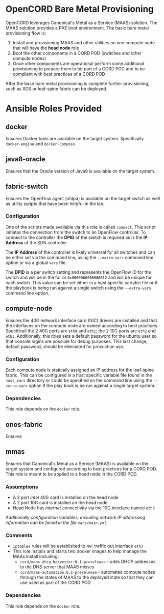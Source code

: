 # OpenCORD Bare Metal Provisioning

OpenCORD leverages Canonical's Metal as a Service (MAAS) solution. The MAAS solution provides a PXE boot environment. The basic
bare metal provisioning flow is:
   1. Install and provisioning MAAS and other utilities on one compute node that will have the **head node** role
   1. Boot the other components in a CORD POD (switches and other compute nodes)
   1. Once other components are operational perform some additional provisioning to prepare them to be part of a CORD POD and
      to be compliant with best practices of a CORD POD

After the base bare metal provisioning is complete further provisioning, such as XOS or leaf-spine fabric can be deployed.

# Ansible Roles Provided

## docker

Ensures Docker tools are available on the target system. Specifically `docker-engine` and `docker-compose`.

## java8-oracle

Ensures that the Oracle version of Java8 is available on the target system.

## fabric-switch

Ensures the OpenFlow agent (ofdpa) is available on the target switch as well as utility scripts that have been
helpful in the lab.

### Configuration

One of the scripts made available via this role is called `connect`. This script initiates the connection from
the switch to an OpenFlow controller. To connect to the controller the **DPID** of the switch is required as is
the **IP Address** of the SDN controller.

The **IP Address** of the controller is likely universal for all switches and can be either set via the command
line, using the `--extra-vars` command line option or via a global `vars` file.

The **DPID** is a per switch setting and represents the OpenFlow ID for the switch and will be in the for or
`0x0000000000000012` and will be unique for each switch. This value can be set either in a host specific variable
file or if the playbook is being run against a single switch using the `--extra-vars` command line option.

## compute-node

Ensures the 40G network interface card (NIC) drivers are installed and that the interfaces on the compute node are
named according to best practices. Specificall the 2 40G ports are `eth0` and `eth1`; the 2 10G ports are `eth2` and
`eth3`. Additionally, this roles sets a default password for the ubuntu user so that console logins are possible
for debug purposes. This last change, default password, should be eliminated for proxuction use.

### Configuration

Each compute node is statically assigned an IP address for the leaf-spine fabric. This can be configured
in a host specific variable file found in the `host_vars` directory or could be specified on the command line
using the `--extra-vars` option if the play book is be run against a single target system.

### Dependencies

This role depends on the `docker` role.

## onos-fabric

Ensures

## mmas

Ensures that Canonical's Metal as a Service (MAAS) is available on the target system and configured according to
best practices for a CORD POD. This role is meant to be applied to a head node in the CORD POD.

### Assumptions

   - A 2 port _Intel_ 40G card is installed on the head node
   - A 2 port 10G card is installed on the head node
   - Head Node has _Internet_ connectivity via the 10G interface named `eth3`

   _Additionally configuration variables, including network IP addressing information can be found in 
   the file `vars/main.yml`._

### Comments

   - `iptables` rules will be established to `NAT` traffic out interface `eth3`
   - This role installs and starts two docker images to help manage the MAAs install including:
      - `cord/maas-dhcp-harvester:0.1-prerelease` - adds DHCP addresses to the DNS server that MAAS misses
      - `cord/maas-automation:0.1-prerelease` - automates compute nodes through the states of MAAS to the
         deployed state so that they can use used as part of the CORD POD.

### Dependencies

This role depends on the `docker` role.
